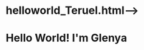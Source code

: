 # helloworld_Teruel.html-->
<!--Lesson 7 Assingment -->
<!DOCTYPE html>
<html>
    <head>
        <title>
            Hello world 
        </title>
    </head>
    <body>
        <h1>Hello World! I'm Glenya</h1>
    </body>
</html>

